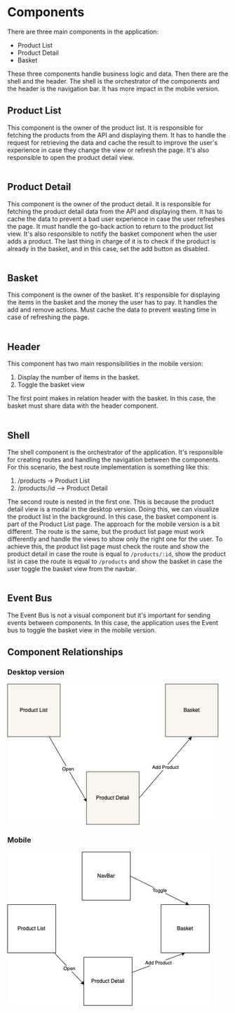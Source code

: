 # Components

There are three main components in the application:

- Product List
- Product Detail
- Basket

These three components handle business logic and data.
Then there are the shell and the header.
The shell is the orchestrator of the components and the header is the navigation bar. It has more impact in the mobile version.

## Product List

This component is the owner of the product list.
It is responsible for fetching the products from the API and displaying them.
It has to handle the request for retrieving the data and cache the result to improve the user's experience in case they change the view or refresh the page.
It's also responsible to open the product detail view.
<br />
<br />

## Product Detail

This component is the owner of the product detail.
It is responsible for fetching the product detail data from the API and displaying them.
It has to cache the data to prevent a bad user experience in case the user refreshes the page. It must handle the go-back action to return to the product list view.
It's also responsible to notify the basket component when the user adds a product.
The last thing in charge of it is to check if the product is already in the basket, and in this case, set the add button as disabled.
<br />
<br />

## Basket

This component is the owner of the basket.
It's responsible for displaying the items in the basket and the money the user has to pay.
It handles the add and remove actions. Must cache the data to prevent wasting time in case of refreshing the page.
<br />
<br />

## Header

This component has two main responsibilities in the mobile version:

1. Display the number of items in the basket.
2. Toggle the basket view

The first point makes in relation header with the basket. In this case, the basket must share data with the header component.
<br />
<br />

## Shell

The shell component is the orchestrator of the application.
It's responsible for creating routes and handling the navigation between the components.
For this scenario, the best route implementation is something like this:

1.  /products -> Product List
2.  /products:/id --> Product Detail

The second route is nested in the first one. This is because the product detail view is a modal in the desktop version. Doing this, we can visualize the product list in the background. In this case, the basket component is part of the Product List page.
The approach for the mobile version is a bit different. The route is the same, but the product list page must work differently and handle the views to show only the right one for the user. To achieve this, the product list page must check the route and show the product detail in case the route is equal to `/products/:id`, show the product list in case the route is equal to `/products` and show the basket in case the user toggle the basket view from the navbar.
<br />
<br />

## Event Bus

The Event Bus is not a visual component but it's important for sending events between components.
In this case, the application uses the Event bus to toggle the basket view in the mobile version.

## Component Relationships

### Desktop version

![Desktop version](./images/ComponentStructure-Desktop.png)

### Mobile

![Mobile version](./images/ComponentStructure-Mobile.png)
